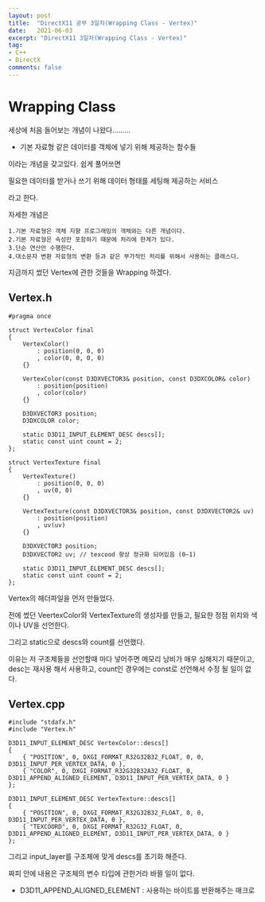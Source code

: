 ```yaml
---
layout: post
title:  "DirectX11 공부 3일차(Wrapping Class - Vertex)"
date:   2021-06-03
excerpt: "DirectX11 3일차(Wrapping Class - Vertex)"
tag:
- C++
- DirectX
comments: false
---
```


# Wrapping Class
세상에 처음 들어보는 개념이 나왔다.........

* 기본 자료형 같은 데이터를 객체에 넣기 위해 제공하는 함수들

이라는 개념을 갖고있다. 쉽게 풀어쓰면

필요한 데이터를 받거나 쓰기 위해 데이터 형태를 세팅해 제공하는 서비스

라고 한다.

자세한 개념은 
```
1.기본 자료형은 객체 지향 프로그래밍의 객체와는 다른 개념이다.
2.기본 자료형은 속성만 포함하기 때문에 처리에 한계가 있다.
3.단순 연산만 수행한다.
4.대소문자 변환 자료형의 변환 등과 같은 부가적인 처리를 위해서 사용하는 클래스다.
```

지금까지 썼던 Vertex에 관한 것들을 Wrapping 하겠다.

## Vertex.h
```
#pragma once

struct VertexColor final
{
	VertexColor()
		: position(0, 0, 0)
		, color(0, 0, 0, 0)
	{}

	VertexColor(const D3DXVECTOR3& position, const D3DXCOLOR& color)
		: position(position)
		, color(color)
	{}

	D3DXVECTOR3 position;
	D3DXCOLOR color;

	static D3D11_INPUT_ELEMENT_DESC descs[];
	static const uint count = 2;
};

struct VertexTexture final
{
	VertexTexture()
		: position(0, 0, 0)
		, uv(0, 0)
	{}

	VertexTexture(const D3DXVECTOR3& position, const D3DXVECTOR2& uv)
		: position(position)
		, uv(uv)
	{}

	D3DXVECTOR3 position;
	D3DXVECTOR2 uv; // texcood 항상 정규화 되어있음 (0~1)

	static D3D11_INPUT_ELEMENT_DESC descs[];
	static const uint count = 2;
};
```

Vertex의 헤더파일을 먼저 만들었다.

전에 썼던 VeertexColor와 VertexTexture의 생성자를 만들고, 필요한 정점 위치와 색이나 UV을 선언한다.

그리고 static으로  descs와 count를 선언했다.

이유는 저 구조체들을 선언할때 마다 넣어주면 메모리 낭비가 매우 심해지기 때문이고, desc는 재사용 해서 사용하고, count인 경우에는 const로 선언해서 수정 될 일이 없다.

## Vertex.cpp
```
#include "stdafx.h"
#include "Vertex.h"

D3D11_INPUT_ELEMENT_DESC VertexColor::descs[]
{
	{ "POSITION", 0, DXGI_FORMAT_R32G32B32_FLOAT, 0, 0, D3D11_INPUT_PER_VERTEX_DATA, 0 },
	{ "COLOR", 0, DXGI_FORMAT_R32G32B32A32_FLOAT, 0, D3D11_APPEND_ALIGNED_ELEMENT, D3D11_INPUT_PER_VERTEX_DATA, 0 }
};

D3D11_INPUT_ELEMENT_DESC VertexTexture::descs[]
{
	{ "POSITION", 0, DXGI_FORMAT_R32G32B32_FLOAT, 0, 0, D3D11_INPUT_PER_VERTEX_DATA, 0 },
	{ "TEXCOORD", 0, DXGI_FORMAT_R32G32_FLOAT, 0, D3D11_APPEND_ALIGNED_ELEMENT, D3D11_INPUT_PER_VERTEX_DATA, 0 }
};
```

그리고 input_layer를 구조체에 맞게 descs를 초기화 해준다.

짜피 안에 내용은 구조체의 변수 타입에 관한거라 바뀔 일이 없다.

* D3D11_APPEND_ALIGNED_ELEMENT : 사용하는 바이트를 반환해주는 매크로